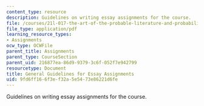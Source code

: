 ```yaml
---
content_type: resource
description: Guidelines on writing essay assignments for the course.
file: /courses/21l-017-the-art-of-the-probable-literature-and-probability-spring-2008/9fd6ff166f3ef32a5e5473e86221d6fe_essay_guide.pdf
file_type: application/pdf
learning_resource_types:
- Assignments
ocw_type: OCWFile
parent_title: Assignments
parent_type: CourseSection
parent_uid: 216877ea-86d9-9379-3c6f-052f7e942799
resourcetype: Document
title: General Guidelines for Essay Assignments
uid: 9fd6ff16-6f3e-f32a-5e54-73e86221d6fe
---
```

Guidelines on writing essay assignments for the course.

